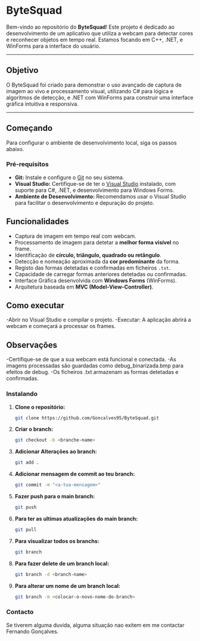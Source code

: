 # ByteSquad

Bem-vindo ao repositório do **ByteSquad**! Este projeto é dedicado ao desenvolvimento de um aplicativo que utiliza a webcam para detectar cores e reconhecer objetos em tempo real. Estamos focando em C++, .NET, e WinForms para a interface do usuário.

---

## Objetivo

O ByteSquad foi criado para demonstrar o uso avançado de captura de imagem ao vivo e processamento visual, utilizando C# para lógica e algoritmos de detecção, e .NET com WinForms para construir uma interface gráfica intuitiva e responsiva.

---

## Começando

Para configurar o ambiente de desenvolvimento local, siga os passos abaixo.

### Pré-requisitos

- **Git:** Instale e configure o [Git](https://git-scm.com/downloads) no seu sistema.
- **Visual Studio:** Certifique-se de ter o [Visual Studio](https://visualstudio.microsoft.com/) instalado, com suporte para C#, .NET, e desenvolvimento para Windows Forms.
- **Ambiente de Desenvolvimento:** Recomendamos usar o Visual Studio para facilitar o desenvolvimento e depuração do projeto.

## Funcionalidades

- Captura de imagem em tempo real com webcam.
- Processamento de imagem para detetar a **melhor forma visível** no frame.
- Identificação de **círculo, triângulo, quadrado ou retângulo**.
- Detecção e nomeação aproximada da **cor predominante** da forma.
- Registo das formas detetadas e confirmadas em ficheiros `.txt`.
- Capacidade de carregar formas anteriores detetadas ou confirmadas.
- Interface Gráfica desenvolvida com **Windows Forms** (WinForms).
- Arquitetura baseada em **MVC (Model-View-Controller)**.

## Como executar

-Abrir no Visual Studio e compilar o projeto.
-Executar: A aplicação abrirá a webcam e começará a processar os frames.

## Observações

-Certifique-se de que a sua webcam está funcional e conectada.
-As imagens processadas são guardadas como debug_binarizada.bmp para efeitos de debug.
-Os ficheiros .txt armazenam as formas detetadas e confirmadas.


### Instalando

1. **Clone o repositório:**

   ```bash
   git clone https://github.com/Goncalves95/ByteSquad.git

2. **Criar o branch:**

   ```bash
   git checkout -b <branche-name>

3. **Adicionar Alterações ao branch:**

   ```bash
   git add .

4. **Adicionar mensagem de commit ao teu branch:**

   ```bash
   git commit -m "<a-tua-mensagem>"

5. **Fazer push para o main branch:**

   ```bash
   git push

6. **Para ter as ultimas atualizações do main branch:**

   ```bash
   git pull

7. **Para visualizar todos os branchs:**

   ```bash
   git branch

8. **Para fazer delete de um branch local:**

   ```bash
   git branch -d <branch-name>

7. **Para alterar um nome de um branch local:**

   ```bash
   git branch -m <colocar-o-novo-nome-do-branch>


### Contacto

Se tiverem alguma duvida, alguma situação nao exitem em me contactar Fernando Gonçalves. 


